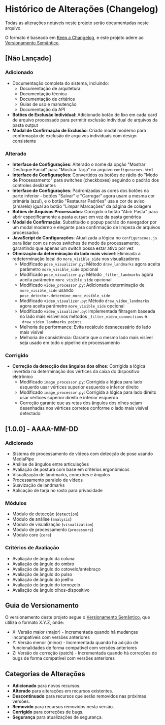 # Histórico de Alterações (Changelog)

Todas as alterações notáveis neste projeto serão documentadas neste arquivo.

O formato é baseado em [Keep a Changelog](https://keepachangelog.com/pt-BR/1.0.0/),
e este projeto adere ao [Versionamento Semântico](https://semver.org/lang/pt-BR/).

## [Não Lançado]

### Adicionado
- Documentação completa do sistema, incluindo:
  - Documentação de arquitetura
  - Documentação técnica
  - Documentação de critérios
  - Guias de uso e manutenção
  - Documentação da API
- **Botões de Exclusão Individual**: Adicionado botão de lixo em cada card de arquivo processado para permitir exclusão individual de arquivos da pasta output
- **Modal de Confirmação de Exclusão**: Criado modal moderno para confirmação de exclusão de arquivos individuais com design consistente

### Alterado
- **Interface de Configurações**: Alterado o nome da opção "Mostrar Desfoque Facial" para "Mostrar Tarja" no arquivo `configuracoes.html`
- **Interface de Configurações**: Convertidos os botões de rádio do "Modo de Processamento" para switches (checkboxes) seguindo o padrão dos controles deslizantes
- **Interface de Configurações**: Padronizadas as cores dos botões na parte inferior - botões "Salvar" e "Carregar" agora usam a mesma cor primária (azul), e o botão "Restaurar Padrões" usa a cor de aviso (amarelo) igual ao botão "Limpar Marcações" da página de colagem
- **Botões de Arquivos Processados**: Corrigido o botão "Abrir Pasta" para abrir especificamente a pasta `output` em vez da pasta genérica
- **Modal de Confirmação**: Substituído o popup padrão do navegador por um modal moderno e elegante para confirmação de limpeza de arquivos processados
- **JavaScript de Configurações**: Atualizada a lógica no `configuracoes.js` para lidar com os novos switches de modo de processamento, garantindo que apenas um switch possa estar ativo por vez
- **Otimização da determinação do lado mais visível**: Eliminada a redeterminação local do `more_visible_side` nos visualizadores
  - Modificado `pose_visualizer.py`: Método `draw_landmarks` agora aceita parâmetro `more_visible_side` opcional
  - Modificado `pose_visualizer.py`: Método `_filter_landmarks` agora aceita parâmetro `more_visible_side` opcional
  - Modificado `video_processor.py`: Adicionada determinação de `more_visible_side` usando `pose_detector.determine_more_visible_side`
  - Modificado `video_visualizer.py`: Método `draw_video_landmarks` agora aceita parâmetro `more_visible_side` opcional
  - Modificado `video_visualizer.py`: Implementada filtragem baseada no lado mais visível nos métodos `_filter_video_connections` e `_draw_video_landmarks_points`
  - Melhoria de performance: Evita recálculo desnecessário do lado mais visível
  - Melhoria de consistência: Garante que o mesmo lado mais visível seja usado em todo o pipeline de processamento

### Corrigido
- **Correção da detecção dos ângulos dos olhos**: Corrigida a lógica invertida na determinação dos vértices da caixa do dispositivo eletrônico
  - Modificado `image_processor.py`: Corrigida a lógica para lado esquerdo usar vértices superior esquerdo e inferior direito
  - Modificado `image_processor.py`: Corrigida a lógica para lado direito usar vértices superior direito e inferior esquerdo
  - Correção garante que as retas dos ângulos dos olhos sejam desenhadas nos vértices corretos conforme o lado mais visível detectado

## [1.0.0] - AAAA-MM-DD

### Adicionado
- Sistema de processamento de vídeos com detecção de pose usando MediaPipe
- Análise de ângulos entre articulações
- Avaliação de postura com base em critérios ergonômicos
- Visualização de landmarks, conexões e ângulos
- Processamento paralelo de vídeos
- Suavização de landmarks
- Aplicação de tarja no rosto para privacidade

### Módulos
- Módulo de detecção (`detection`)
- Módulo de análise (`analysis`)
- Módulo de visualização (`visualization`)
- Módulo de processamento (`processors`)
- Módulo core (`core`)

### Critérios de Avaliação
- Avaliação de ângulo da coluna
- Avaliação de ângulo do ombro
- Avaliação de ângulo do cotovelo/antebraço
- Avaliação de ângulo do pulso
- Avaliação de ângulo do joelho
- Avaliação de ângulo do tornozelo
- Avaliação de ângulo olhos-dispositivo

## Guia de Versionamento

O versionamento deste projeto segue o [Versionamento Semântico](https://semver.org/lang/pt-BR/), que utiliza o formato X.Y.Z, onde:

- X: Versão maior (major) - Incrementada quando há mudanças incompatíveis com versões anteriores
- Y: Versão menor (minor) - Incrementada quando há adição de funcionalidades de forma compatível com versões anteriores
- Z: Versão de correção (patch) - Incrementada quando há correções de bugs de forma compatível com versões anteriores

## Categorias de Alterações

- **Adicionado** para novos recursos.
- **Alterado** para alterações em recursos existentes.
- **Descontinuado** para recursos que serão removidos nas próximas versões.
- **Removido** para recursos removidos nesta versão.
- **Corrigido** para correções de bugs.
- **Segurança** para atualizações de segurança.